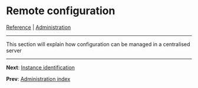 # Remote configuration
[Reference](README.md) | [Administration](adm-index.md)

---

This section will explain how configuration can be managed in a centralised server

---
**Next**: [Instance identification](adm-instance.md)

**Prev**: [Administration index](adm-index.md)